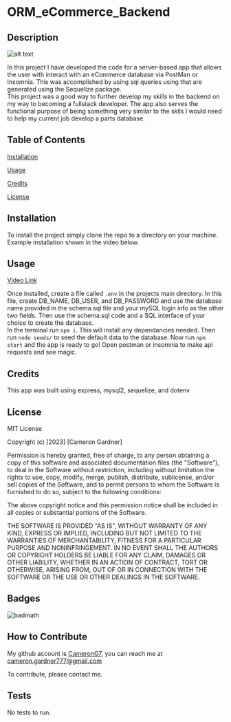 # ORM_eCommerce_Backend
  

## Description

![alt text](https://img.shields.io/badge/License-MIT-blue )


In this project I have developed the code for a server-based app that allows the user with interact with an eCommerce database via PostMan or Insomnia.
This was accomplished by using sql queries using that are generated using the Sequelize package.  
This project was a good way to further develop my skills in the backend on my way to becoming a fullstack developer. 
The app also serves the functional purpose of being something very similar to the sklls I would need to help my current job develop a parts database.
 


## Table of Contents 
    
[Installation](#installation)

[Usage](#usage)

[Credits](#credits)

[License](#license)
    
    

## Installation

To install the project simply clone the repo to a directory on your machine. Example installation shown in the video below.


## Usage

[Video Link](https://drive.google.com/file/d/1FhabbBJfMA5zmYB_Y16QPyWl1EltuEeZ/view)



Once installed, create a file called ```.env``` in the projects main directory. In this file, create DB_NAME, DB_USER, and DB_PASSWORD and use the database name provided in the schema.sql file 
and your mySQL login info as the other two fields. Then use the schema.sql code and a SQL interface of your choice to create the database.  
In the terminal run ```npm i```. This will install any dependancies needed. Then run  ```node seeds/``` to seed the default data to the database. Now run ```npm start``` and the app is ready to go!
Open postman or insomnia to make api requests and see magic.

## Credits

This app was built using express, mysql2, sequelize, and dotenv

## License



MIT License

Copyright (c) [2023] [Cameron Gardner]

Permission is hereby granted, free of charge, to any person obtaining a copy
of this software and associated documentation files (the "Software"), to deal
in the Software without restriction, including without limitation the rights
to use, copy, modify, merge, publish, distribute, sublicense, and/or sell
copies of the Software, and to permit persons to whom the Software is
furnished to do so, subject to the following conditions:

The above copyright notice and this permission notice shall be included in all
copies or substantial portions of the Software.

THE SOFTWARE IS PROVIDED "AS IS", WITHOUT WARRANTY OF ANY KIND, EXPRESS OR
IMPLIED, INCLUDING BUT NOT LIMITED TO THE WARRANTIES OF MERCHANTABILITY,
FITNESS FOR A PARTICULAR PURPOSE AND NONINFRINGEMENT. IN NO EVENT SHALL THE
AUTHORS OR COPYRIGHT HOLDERS BE LIABLE FOR ANY CLAIM, DAMAGES OR OTHER
LIABILITY, WHETHER IN AN ACTION OF CONTRACT, TORT OR OTHERWISE, ARISING FROM,
OUT OF OR IN CONNECTION WITH THE SOFTWARE OR THE USE OR OTHER DEALINGS IN THE
SOFTWARE.

## Badges

![badmath](https://img.shields.io/github/languages/top/lernantino/badmath) 



## How to Contribute

My github account is [CameronG7](https://github.com/CameronG7/),  you can reach me at cameron.gardner777@gmail.com

To contribute, please contact me.

## Tests

No tests to run.
